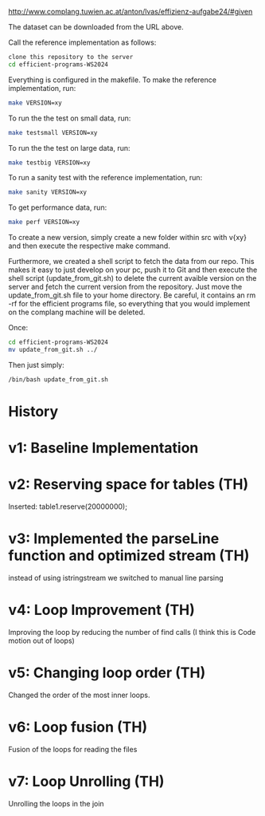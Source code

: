 http://www.complang.tuwien.ac.at/anton/lvas/effizienz-aufgabe24/#given

The dataset can be downloaded from the URL above.

Call the reference implementation as follows:

```bash	
clone this repository to the server
cd efficient-programs-WS2024
```

Everything is configured in the makefile. To make the reference implementation, run:

```bash
make VERSION=xy
```

To run the the test on small data, run:

```bash
make testsmall VERSION=xy
```

To run the the test on large data, run:

```bash
make testbig VERSION=xy

```

To run a sanity test with the reference implementation, run:

```bash
make sanity VERSION=xy
```

To get performance data, run:

```bash
make perf VERSION=xy
```

To create a new version, simply create a new folder within src with v{xy} and then execute the respective make command.

Furthermore, we created a shell script to fetch the data from our repo. This makes it easy to just develop on your pc, push it to Git and then execute the shell script (update_from_git.sh) to delete the current avaible version on the server and ƒetch the current version from the repository. Just move the update_from_git.sh file to your home directory. Be careful, it contains an rm -rf for the efficient programs file, so everything that you would implement on the complang machine will be deleted.

Once:
```bash
cd efficient-programs-WS2024
mv update_from_git.sh ../
```

Then just simply:
```bash
/bin/bash update_from_git.sh
```


# History
# v1: Baseline Implementation
# v2: Reserving space for tables (TH)
Inserted: table1.reserve(20000000);
# v3: Implemented the parseLine function and optimized stream (TH)
instead of using istringstream we switched to manual line parsing
# v4: Loop Improvement (TH)
Improving the loop by reducing the number of find calls 
(I think this is Code motion out of loops)
# v5: Changing loop order (TH)
Changed the order of the most inner loops.
# v6: Loop fusion (TH)
Fusion of the loops for reading the files
# v7: Loop Unrolling (TH)
Unrolling the loops in the join